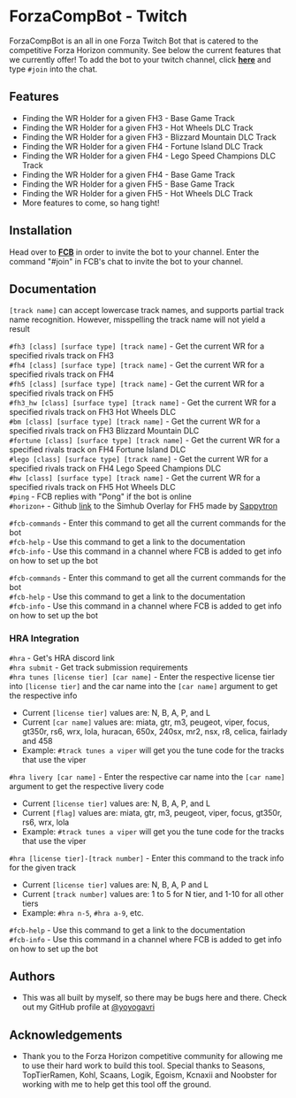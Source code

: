 
# ForzaCompBot - Twitch

ForzaCompBot is an all in one Forza Twitch Bot that is catered to the competitive Forza Horizon community. See below the current features that we currently offer!
To add the bot to your twitch channel, click [**here**](https://www.twitch.tv/forzacompbot) and type `#join` into the chat. 

## Features

- Finding the WR Holder for a given FH3 - Base Game Track
- Finding the WR Holder for a given FH3 - Hot Wheels DLC Track
- Finding the WR Holder for a given FH3 - Blizzard Mountain DLC Track
- Finding the WR Holder for a given FH4 - Fortune Island DLC Track
- Finding the WR Holder for a given FH4 - Lego Speed Champions DLC Track
- Finding the WR Holder for a given FH4 - Base Game Track
- Finding the WR Holder for a given FH5 - Base Game Track
- Finding the WR Holder for a given FH5 - Hot Wheels DLC Track
- More features to come, so hang tight!


## Installation

Head over to [**FCB**](https://www.twitch.tv/forzacompbot) in order to invite the bot to your channel. Enter the command "#join" in FCB's chat to invite the bot to your channel.  
## Documentation

`[track name]` can accept lowercase track names, and supports partial track name recognition. However, misspelling the track name will not yield a result

`#fh3 [class] [surface type] [track name]` - Get the current WR for a specified rivals track on FH3\
`#fh4 [class] [surface type] [track name]` - Get the current WR for a specified rivals track on FH4\
`#fh5 [class] [surface type] [track name]` - Get the current WR for a specified rivals track on FH5\
`#fh3_hw [class] [surface type] [track name]` - Get the current WR for a specified rivals track on FH3 Hot Wheels DLC\
`#bm [class] [surface type] [track name]` - Get the current WR for a specified rivals track on FH3 Blizzard Mountain DLC\
`#fortune [class] [surface type] [track name]` - Get the current WR for a specified rivals track on FH4 Fortune Island DLC\
`#lego [class] [surface type] [track name]` - Get the current WR for a specified rivals track on FH4 Lego Speed Champions DLC\
`#hw [class] [surface type] [track name]` - Get the current WR for a specified rivals track on FH5 Hot Wheels DLC\
`#ping` - FCB replies with "Pong" if the bot is online\
`#horizon+` - Github [link](https://github.com/Sappytron/HorizonPlus) to the Simhub Overlay for FH5 made by [Sappytron](https://github.com/Sappytron)

`#fcb-commands` - Enter this command to get all the current commands for the bot\
`#fcb-help` - Use this command to get a link to the documentation\
`#fcb-info` - Use this command in a channel where FCB is added to get info on how to set up the bot

`#fcb-commands` - Enter this command to get all the current commands for the bot\
`#fcb-help` - Use this command to get a link to the documentation\
`#fcb-info` - Use this command in a channel where FCB is added to get info on how to set up the bot

### HRA Integration

`#hra` - Get's HRA discord link\
`#hra submit` - Get track submission requirements\
`#hra tunes [license tier] [car name]` - Enter the respective license tier into `[license tier]` and the car name into the `[car name]` argument to get the respective info
* Current `[license tier]` values are: N, B, A, P, and L
* Current `[car name]` values are: miata, gtr, m3, peugeot, viper, focus, gt350r, rs6, wrx, lola, huracan, 650x, 240sx, mr2, nsx, r8, celica, fairlady and 458 
* Example: `#track tunes a viper` will get you the tune code for the tracks that use the viper

`#hra livery [car name]` - Enter the respective car name into the `[car name]` argument to get the respective livery code
* Current `[license tier]` values are: N, B, A, P, and L
* Current `[flag]` values are: miata, gtr, m3, peugeot, viper, focus, gt350r, rs6, wrx, lola
* Example: `#track tunes a viper` will get you the tune code for the tracks that use the viper

`#hra [license tier]-[track number]` - Enter this command to the track info for the given track
* Current `[license tier]` values are: N, B, A, P and L
* Current `[track number]` values are: 1 to 5 for N tier, and 1-10 for all other tiers
* Example: `#hra n-5`, `#hra a-9`, etc.

`#fcb-help` - Use this command to get a link to the documentation\
`#fcb-info` - Use this command in a channel where FCB is added to get info on how to set up the bot
## Authors

- This was all built by myself, so there may be bugs here and there. Check out my GitHub profile at [@yoyogavri](https://www.github.com/yoyogavri)


## Acknowledgements

 - Thank you to the Forza Horizon competitive community for allowing me to use their hard work to build this tool. Special thanks to Seasons, TopTierRamen, Kohl, Scaans, Logik, Egoism, Kcnaxii and Noobster for working with me to help get this tool off the ground.

